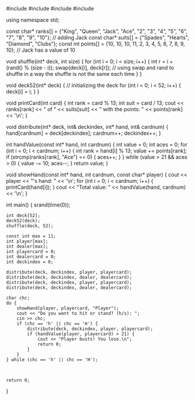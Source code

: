 #include <iostream>
#include <ctime>
#include <cstdlib>
#include <cstring>

using namespace std;

const char* ranks[] = {"King", "Queen", "Jack", "Ace", "2", "3", "4", "5", "6", "7", "8", "9", "10"}; // adding Jack
const char* suits[] = {"Spades", "Hearts", "Diamond", "Clubs"};
const int points[] = {10, 10, 10, 11, 2, 3, 4, 5, 6, 7, 8, 9, 10}; // Jack has a value of 10

void shuffle(int* deck, int size) {
    for (int i = 0; i < size; i++) {
        int r = i + (rand() % (size - i));
        swap(deck[i], deck[r]); // using swap and rand to shuffle in a way the shuffle is not the same each time
    }
}

void deck52(int* deck) { // initializing the deck
    for (int i = 0; i < 52; i++) {
        deck[i] = i;
    }
}

void printCard(int card) {
    int rank = card % 13;
    int suit = card / 13;
    cout << ranks[rank] << " of " << suits[suit] << " with the points: " << points[rank] << '\n';
}

void distribute(int* deck, int& deckindex, int* hand, int& cardnum) {
    hand[cardnum] = deck[deckindex];
    cardnum++;
    deckindex++;
}

int handValue(const int* hand, int cardnum) {
    int value = 0;
    int aces = 0;
    for (int i = 0; i < cardnum; i++) {
        int rank = hand[i] % 13;
        value += points[rank];
        if (strcmp(ranks[rank], "Ace") == 0) {
            aces++;
        }
    }
    while (value > 21 && aces > 0) {
        value -= 10;
        aces--;
    }
    return value;
}

void showHand(const int* hand, int cardnum, const char* player) {
    cout << player << "'s hand: " << '\n';
    for (int i = 0; i < cardnum; i++) {
        printCard(hand[i]);
    }
    cout << "Total value: " << handValue(hand, cardnum) << '\n';
}

int main() {
    srand(time(0));

    int deck[52];
    deck52(deck);
    shuffle(deck, 52);

    const int max = 11;
    int player[max];
    int dealer[max];
    int playercard = 0;
    int dealercard = 0;
    int deckindex = 0;

    distribute(deck, deckindex, player, playercard);
    distribute(deck, deckindex, dealer, dealercard);
    distribute(deck, deckindex, player, playercard);
    distribute(deck, deckindex, dealer, dealercard);

    char chc;
    do {
        showHand(player, playercard, "Player");
        cout << "Do you want to hit or stand? (h/s): ";
        cin >> chc;
        if (chc == 'h' || chc == 'H') {
            distribute(deck, deckindex, player, playercard);
            if (handValue(player, playercard) > 21) {
                cout << "Player busts! You lose.\n";
                return 0;
            }
        }
    } while (chc == 'h' || chc == 'H');

    

    return 0;
}
